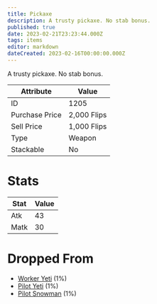 ```yaml
---
title: Pickaxe
description: A trusty pickaxe. No stab bonus.
published: true
date: 2023-02-21T23:23:44.000Z
tags: items
editor: markdown
dateCreated: 2023-02-16T00:00:00.000Z
---
```


A trusty pickaxe. No stab bonus.

|Attribute|Value|
|-|-|
|ID|1205|
|Purchase Price|2,000 Flips|
|Sell Price|1,000 Flips|
|Type|Weapon|
|Stackable|No|

# Stats
|Stat|Value|
|-|-|
|Atk|43|
|Matk|30|

# Dropped From
 * [Worker Yeti](/monsters/worker-yeti.md) (1%)
 * [Pilot Yeti](/monsters/pilot-yeti.md) (1%)
 * [Pilot Snowman](/monsters/pilot-snowman.md) (1%)
